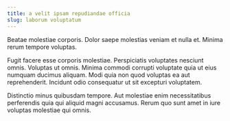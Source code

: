 ```yaml
---
title: a velit ipsam repudiandae officia
slug: laborum voluptatum
---
```


Beatae molestiae corporis. Dolor saepe molestias veniam et nulla et. Minima rerum tempore voluptas.

Fugit facere esse corporis molestiae. Perspiciatis voluptates nesciunt omnis. Voluptas ut omnis. Minima commodi corrupti voluptate quia ut eius numquam ducimus aliquam. Modi quia non quod voluptas ea aut reprehenderit. Incidunt odio consequatur ut sit excepturi voluptatem.

Distinctio minus quibusdam tempore. Aut molestiae enim necessitatibus perferendis quia qui aliquid magni accusamus. Rerum quo sunt amet in iure voluptas molestiae qui omnis.
